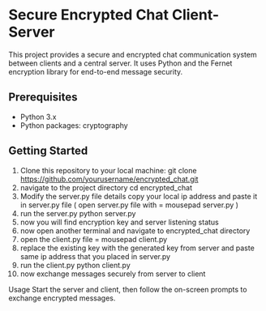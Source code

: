 # Secure Encrypted Chat Client-Server

This project provides a secure and encrypted chat communication system between clients and a central server. It uses Python and the Fernet encryption library for end-to-end message security.

## Prerequisites

- Python 3.x
- Python packages: cryptography

## Getting Started

1. Clone this repository to your local machine:
   git clone https://github.com/yourusername/encrypted_chat.git
2. navigate to the project directory
 cd encrypted_chat
3. Modify the server.py file details
copy your local ip address and paste it in server.py file ( open server.py file with = mousepad server.py )
4. run the server.py
python server.py
5. now you will find encryption key and server listening status
6. now open another terminal and navigate to encrypted_chat directory
7. open the client.py file = mousepad client.py
8. replace the existing key with the generated key from server and paste same ip address that you placed in server.py
9. run the client.py
    python client.py
10. now exchange messages securely from server to client

Usage
Start the server and client, then follow the on-screen prompts to exchange encrypted messages.

   
